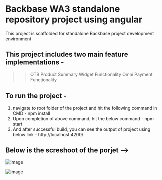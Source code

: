 # Backbase WA3 standalone repository project using angular

This project is scaffolded for standalone Backbase project development environment 

## This project includes two main feature implementations -
>> OTB Product Summary Widget Functionality
>> Omni Payment Functionality

## To run the project - 
1. navigate to root folder of the project and hit the following command in CMD - 
   npm install  
2. Upon completion of above command, hit the below command -
   npm start
3. And after successful build, you can see the output of project using below link - 
   http://localhost:4200/
   
 ## Below is the screshoot of the porjet -->
 
   ![image](https://user-images.githubusercontent.com/66839883/147071450-1dffa09d-3049-45e8-90c6-bb541792afb9.png)



   
   ![image](https://user-images.githubusercontent.com/66839883/146842404-88651ad5-906d-46e0-84ce-db937d1d317e.png)


